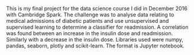 This is my final project for the data science course I did in December 2016 with Cambridge Spark. The challenge was to analyse data relating to medical admissions of diabetic patients and use unsupervised and supervised learning to determine a classifier for readmission.
A correlation was found between an increase in the insulin dose and readmission. Similarly with a decrease in the insulin dose.
Libraries used were numpy, pandas, seaborn, plotly and scikit-learn.
The format is Jupyter notebook.
